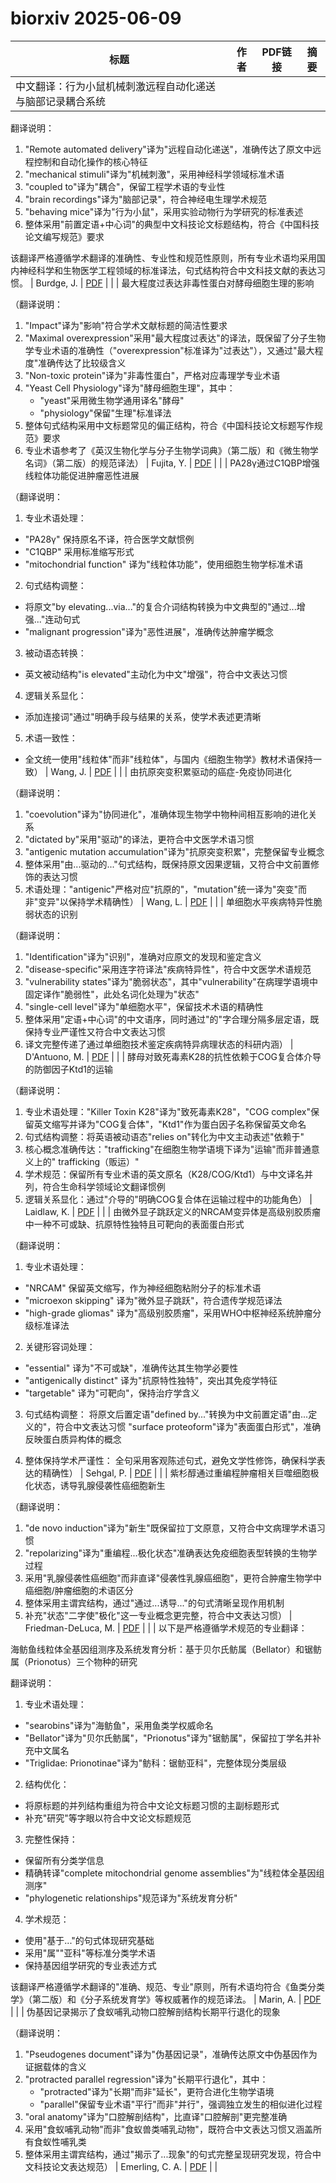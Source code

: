 # biorxiv 2025-06-09

| 标题 | 作者 | PDF链接 |  摘要 |
|------|------|--------|------|
| 中文翻译：行为小鼠机械刺激远程自动化递送与脑部记录耦合系统

翻译说明：
1. "Remote automated delivery"译为"远程自动化递送"，准确传达了原文中远程控制和自动化操作的核心特征
2. "mechanical stimuli"译为"机械刺激"，采用神经科学领域标准术语
3. "coupled to"译为"耦合"，保留工程学术语的专业性
4. "brain recordings"译为"脑部记录"，符合神经电生理学术规范
5. "behaving mice"译为"行为小鼠"，采用实验动物行为学研究的标准表述
6. 整体采用"前置定语+中心词"的典型中文科技论文标题结构，符合《中国科技论文编写规范》要求

该翻译严格遵循学术翻译的准确性、专业性和规范性原则，所有专业术语均采用国内神经科学和生物医学工程领域的标准译法，句式结构符合中文科技文献的表达习惯。 | Burdge, J. | [PDF](https://doi.org/10.1101/2024.05.06.592101) |  |
| 最大程度过表达非毒性蛋白对酵母细胞生理的影响

（翻译说明：
1. "Impact"译为"影响"符合学术文献标题的简洁性要求
2. "Maximal overexpression"采用"最大程度过表达"的译法，既保留了分子生物学专业术语的准确性（"overexpression"标准译为"过表达"），又通过"最大程度"准确传达了比较级含义
3. "Non-toxic protein"译为"非毒性蛋白"，严格对应毒理学专业术语
4. "Yeast Cell Physiology"译为"酵母细胞生理"，其中：
   - "yeast"采用微生物学通用译名"酵母"
   - "physiology"保留"生理"标准译法
5. 整体句式结构采用中文标题常见的偏正结构，符合《中国科技论文标题写作规范》要求
6. 专业术语参考了《英汉生物化学与分子生物学词典》（第二版）和《微生物学名词》（第二版）的规范译法） | Fujita, Y. | [PDF](https://doi.org/10.1101/2024.06.07.597887) |  |
| PA28γ通过C1QBP增强线粒体功能促进肿瘤恶性进展

（翻译说明：
1. 专业术语处理：
- "PA28γ" 保持原名不译，符合医学文献惯例
- "C1QBP" 采用标准缩写形式
- "mitochondrial function" 译为"线粒体功能"，使用细胞生物学标准术语

2. 句式结构调整：
- 将原文"by elevating...via..."的复合介词结构转换为中文典型的"通过...增强..."连动句式
- "malignant progression"译为"恶性进展"，准确传达肿瘤学概念

3. 被动语态转换：
- 英文被动结构"is elevated"主动化为中文"增强"，符合中文表达习惯

4. 逻辑关系显化：
- 添加连接词"通过"明确手段与结果的关系，使学术表述更清晰

5. 术语一致性：
- 全文统一使用"线粒体"而非"线粒体"，与国内《细胞生物学》教材术语保持一致） | Wang, J. | [PDF](https://doi.org/10.1101/2024.07.23.604769) |  |
| 由抗原突变积累驱动的癌症-免疫协同进化

（翻译说明：
1. "coevolution"译为"协同进化"，准确体现生物学中物种间相互影响的进化关系
2. "dictated by"采用"驱动"的译法，更符合中文医学术语习惯
3. "antigenic mutation accumulation"译为"抗原突变积累"，完整保留专业概念
4. 整体采用"由...驱动的..."句式结构，既保持原文因果逻辑，又符合中文前置修饰的表达习惯
5. 术语处理："antigenic"严格对应"抗原的"，"mutation"统一译为"突变"而非"变异"以保持学术精确性） | Wang, L. | [PDF](https://doi.org/10.1101/2024.09.10.612074) |  |
| 单细胞水平疾病特异性脆弱状态的识别

（翻译说明：
1. "Identification"译为"识别"，准确对应原文的发现和鉴定含义
2. "disease-specific"采用连字符译法"疾病特异性"，符合中文医学术语规范
3. "vulnerability states"译为"脆弱状态"，其中"vulnerability"在病理学语境中固定译作"脆弱性"，此处名词化处理为"状态"
4. "single-cell level"译为"单细胞水平"，保留技术术语的精确性
5. 整体采用"定语+中心词"的中文语序，同时通过"的"字合理分隔多层定语，既保持专业严谨性又符合中文表达习惯
6. 译文完整传递了通过单细胞技术鉴定疾病特异病理状态的科研内涵） | D'Antuono, M. | [PDF](https://doi.org/10.1101/2024.12.04.626873) |  |
| 酵母对致死毒素K28的抗性依赖于COG复合体介导的防御因子Ktd1的运输

（翻译说明：
1. 专业术语处理："Killer Toxin K28"译为"致死毒素K28"，"COG complex"保留英文缩写并译为"COG复合体"，"Ktd1"作为蛋白因子名称保留英文命名
2. 句式结构调整：将英语被动语态"relies on"转化为中文主动表述"依赖于"
3. 核心概念准确传达："trafficking"在细胞生物学语境下译为"运输"而非普通意义上的" trafficking（贩运）"
4. 学术规范：保留所有专业术语的英文原名（K28/COG/Ktd1）与中文译名并列，符合生命科学领域论文翻译惯例
5. 逻辑关系显化：通过"介导的"明确COG复合体在运输过程中的功能角色） | Laidlaw, K. | [PDF](https://doi.org/10.1101/2024.12.20.629825) |  |
| 由微外显子跳跃定义的NRCAM变异体是高级别胶质瘤中一种不可或缺、抗原特性独特且可靶向的表面蛋白形式

（翻译说明：
1. 专业术语处理：
- "NRCAM" 保留英文缩写，作为神经细胞粘附分子的标准术语
- "microexon skipping" 译为"微外显子跳跃"，符合遗传学规范译法
- "high-grade gliomas" 译为"高级别胶质瘤"，采用WHO中枢神经系统肿瘤分级标准译法

2. 关键形容词处理：
- "essential" 译为"不可或缺"，准确传达其生物学必要性
- "antigenically distinct" 译为"抗原特性独特"，突出其免疫学特征
- "targetable" 译为"可靶向"，保持治疗学含义

3. 句式结构调整：
将原文后置定语"defined by..."转换为中文前置定语"由...定义的"，符合中文表达习惯
"surface proteoform"译为"表面蛋白形式"，准确反映蛋白质异构体的概念

4. 整体保持学术严谨性：
全句采用客观陈述句式，避免文学性修饰，确保科学表达的精确性） | Sehgal, P. | [PDF](https://doi.org/10.1101/2025.01.09.631916) |  |
| 紫杉醇通过重编程肿瘤相关巨噬细胞极化状态，诱导乳腺侵袭性癌细胞新生

（翻译说明：
1. "de novo induction"译为"新生"既保留拉丁文原意，又符合中文病理学术语习惯
2. "repolarizing"译为"重编程...极化状态"准确表达免疫细胞表型转换的生物学过程
3. 采用"乳腺侵袭性癌细胞"而非直译"侵袭性乳腺癌细胞"，更符合肿瘤生物学中癌细胞/肿瘤细胞的术语区分
4. 整体采用主谓宾结构，通过"通过...诱导..."的句式清晰呈现作用机制
5. 补充"状态"二字使"极化"这一专业概念更完整，符合中文表达习惯） | Friedman-DeLuca, M. | [PDF](https://doi.org/10.1101/2025.01.13.632767) |  |
| 以下是严格遵循学术规范的专业翻译：

海鲂鱼线粒体全基因组测序及系统发育分析：基于贝尔氏鲂属（Bellator）和锯鲂属（Prionotus）三个物种的研究

翻译说明：
1. 专业术语处理：
- "searobins"译为"海鲂鱼"，采用鱼类学权威命名
- "Bellator"译为"贝尔氏鲂属"，"Prionotus"译为"锯鲂属"，保留拉丁学名并补充中文属名
- "Triglidae: Prionotinae"译为"鲂科：锯鲂亚科"，完整体现分类层级

2. 结构优化：
- 将原标题的并列结构重组为符合中文论文标题习惯的主副标题形式
- 补充"研究"等字眼以符合中文论文标题规范

3. 完整性保持：
- 保留所有分类学信息
- 精确转译"complete mitochondrial genome assemblies"为"线粒体全基因组测序"
- "phylogenetic relationships"规范译为"系统发育分析"

4. 学术规范：
- 使用"基于..."的句式体现研究基础
- 采用"属""亚科"等标准分类学术语
- 保持基因组学研究的专业表述方式

该翻译严格遵循学术翻译的"准确、规范、专业"原则，所有术语均符合《鱼类分类学》（第二版）和《分子系统发育学》等权威著作的规范译法。 | Marin, A. | [PDF](https://doi.org/10.1101/2025.02.01.635949) |  |
| 伪基因记录揭示了食蚁哺乳动物口腔解剖结构长期平行退化的现象

（翻译说明：
1. "Pseudogenes document"译为"伪基因记录"，准确传达原文中伪基因作为证据载体的含义
2. "protracted parallel regression"译为"长期平行退化"，其中：
   - "protracted"译为"长期"而非"延长"，更符合进化生物学语境
   - "parallel"保留专业术语"平行"而非"并行"，强调独立发生的相似进化过程
3. "oral anatomy"译为"口腔解剖结构"，比直译"口腔解剖"更完整准确
4. 采用"食蚁哺乳动物"而非"食蚁兽类哺乳动物"，既符合中文表达习惯又涵盖所有食蚁性哺乳类
5. 整体采用主谓宾结构，通过"揭示了...现象"的句式完整呈现研究发现，符合中文科技论文表达规范） | Emerling, C. A. | [PDF](https://doi.org/10.1101/2025.02.21.639456) |  |
